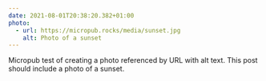 ```yaml
---
date: 2021-08-01T20:38:20.382+01:00
photo:
  - url: https://micropub.rocks/media/sunset.jpg
    alt: Photo of a sunset
---
```

Micropub test of creating a photo referenced by URL with alt text. This post should include a photo of a sunset.
